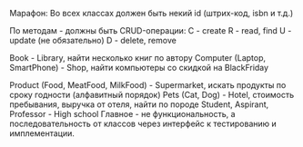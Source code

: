 Марафон: Во всех класcах должен быть некий id (штрих-код, isbn и т.д.)

По методам - должны быть CRUD-операции: С - create R - read, find U - update (не обязательно) D - delete, remove

Book - Library, найти несколько книг по автору
Computer (Laptop, SmartPhone) - Shop, найти компьютеры со скидкой на BlackFriday

Product (Food, MeatFood, MilkFood) - Supermarket, искать продукты по сроку годности (алфавитный порядок)
Pets (Cat, Dog) - Hotel, стоимость пребывания, выручка от отеля, найти по породе
Student, Aspirant, Professor - High school
Главное - не функциональность, а последовательность от классов через интерфейс к тестированию и имплементации.